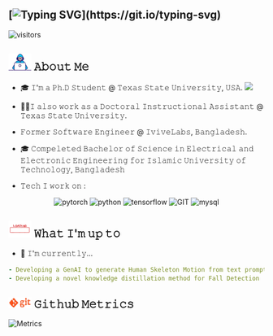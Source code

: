 [![Typing SVG](https://readme-typing-svg.demolab.com?font=Fira+Code&pause=1000&width=500&lines=Hello+There+%F0%9F%91%8B+!++I+am+Syed+Tousiful+Haque%2C+;An+AI+Enthusiast+and+Researcher.+;I++%E2%9D%A4%EF%B8%8F+to+overfit+models!!)](https://git.io/typing-svg)
---


![visitors](https://vbr.nathanchung.dev/badge?page_id=tousifulhaque.tousifulhaque&color=00cf00)

## <img src="Developer.gif" width="45" /> 𝙰𝚋𝚘𝚞𝚝 𝙼𝚎
- 🎓 𝙸'𝚖 𝚊 𝙿𝚑.𝙳 𝚂𝚝𝚞𝚍𝚎𝚗𝚝 @ 𝚃𝚎𝚡𝚊𝚜 𝚂𝚝𝚊𝚝𝚎 𝚄𝚗𝚒𝚟𝚎𝚛𝚜𝚒𝚝𝚢, 𝚄𝚂𝙰.
      <img src="https://media.giphy.com/media/WUlplcMpOCEmTGBtBW/giphy.gif" width="30">
- 👨‍💻𝙸 𝚊𝚕𝚜𝚘 𝚠𝚘𝚛𝚔 𝚊𝚜 𝚊 𝙳𝚘𝚌𝚝𝚘𝚛𝚊𝚕 𝙸𝚗𝚜𝚝𝚛𝚞𝚌𝚝𝚒𝚘𝚗𝚊𝚕 𝙰𝚜𝚜𝚒𝚜𝚝𝚊𝚗𝚝 @ 𝚃𝚎𝚡𝚊𝚜 𝚂𝚝𝚊𝚝𝚎 𝚄𝚗𝚒𝚟𝚎𝚛𝚜𝚒𝚝𝚢.  
- 𝙵𝚘𝚛𝚖𝚎𝚛 𝚂𝚘𝚏𝚝𝚠𝚊𝚛𝚎 𝙴𝚗𝚐𝚒𝚗𝚎𝚎𝚛 @ 𝙸𝚟𝚒𝚟𝚎𝙻𝚊𝚋𝚜, 𝙱𝚊𝚗𝚐𝚕𝚊𝚍𝚎𝚜𝚑.
- 🎓 𝙲𝚘𝚖𝚙𝚎𝚕𝚎𝚝𝚎𝚍 𝙱𝚊𝚌𝚑𝚎𝚕𝚘𝚛 𝚘𝚏 𝚂𝚌𝚒𝚎𝚗𝚌𝚎 𝚒𝚗 𝙴𝚕𝚎𝚌𝚝𝚛𝚒𝚌𝚊𝚕 𝚊𝚗𝚍 𝙴𝚕𝚎𝚌𝚝𝚛𝚘𝚗𝚒𝚌 𝙴𝚗𝚐𝚒𝚗𝚎𝚎𝚛𝚒𝚗𝚐 𝚏𝚘𝚛 𝙸𝚜𝚕𝚊𝚖𝚒𝚌 𝚄𝚗𝚒𝚟𝚎𝚛𝚜𝚒𝚝𝚢 𝚘𝚏 𝚃𝚎𝚌𝚑𝚗𝚘𝚕𝚘𝚐𝚢, 𝙱𝚊𝚗𝚐𝚕𝚊𝚍𝚎𝚜𝚑 
 
- 𝚃𝚎𝚌𝚑 𝙸 𝚠𝚘𝚛𝚔 𝚘𝚗 :

<p align="center">
      <img src = "https://www.vectorlogo.zone/logos/pytorch/pytorch-icon.svg" alt = "pytorch",width="55" height="55" >
      <img src="https://www.vectorlogo.zone/logos/python/python-icon.svg" alt="python" width="55" height="55"/>
      <img src = "https://www.vectorlogo.zone/logos/tensorflow/tensorflow-icon.svg" alt = "tensorflow" , width = "55", height = "55">
      <img src="https://www.vectorlogo.zone/logos/git-scm/git-scm-icon.svg" alt="GIT" width="55" height="55"/> 
      <img src="https://www.vectorlogo.zone/logos/mysql/mysql-icon.svg" alt="mysql" width="45" height="55"/>
</p>

## <img src="loading.webp" align = "bottom" width="45" /> 𝚆𝚑𝚊𝚝 𝙸'𝚖 𝚞𝚙 𝚝𝚘
- 🔨 𝙸'𝚖 𝚌𝚞𝚛𝚛𝚎𝚗𝚝𝚕𝚢...
```yaml
- 𝙳𝚎𝚟𝚎𝚕𝚘𝚙𝚒𝚗𝚐 𝚊 𝙶𝚎𝚗𝙰𝙸 𝚝𝚘 𝚐𝚎𝚗𝚎𝚛𝚊𝚝𝚎 𝙷𝚞𝚖𝚊𝚗 𝚂𝚔𝚎𝚕𝚎𝚝𝚘𝚗 𝙼𝚘𝚝𝚒𝚘𝚗 𝚏𝚛𝚘𝚖 𝚝𝚎𝚡𝚝 𝚙𝚛𝚘𝚖𝚙𝚝 !
- 𝙳𝚎𝚟𝚎𝚕𝚘𝚙𝚒𝚗𝚐 𝚊 𝚗𝚘𝚟𝚎𝚕 𝚔𝚗𝚘𝚠𝚕𝚎𝚍𝚐𝚎 𝚍𝚒𝚜𝚝𝚒𝚕𝚕𝚊𝚝𝚒𝚘𝚗 𝚖𝚎𝚝𝚑𝚘𝚍 𝚏𝚘𝚛 𝙵𝚊𝚕𝚕 𝙳𝚎𝚝𝚎𝚌𝚝𝚒𝚘𝚗
```
<!--
- 𝙻𝚊𝚝𝚎𝚜𝚝 𝚝𝚠𝚎𝚎𝚝 𝚊𝚌𝚝𝚒𝚘𝚗 𝚏𝚛𝚘𝚖 [𝚑𝚝𝚝𝚙𝚜://𝚐𝚒𝚝𝚑𝚞𝚋.𝚌𝚘𝚖/𝚣𝚑𝚒𝚒𝚒𝚢𝚊𝚗𝚐/𝚣𝚑𝚒𝚒𝚒𝚢𝚊𝚗𝚐](https://github.com/zhiiiyang/zhiiiyang)
- 𝙻𝚊𝚝𝚎𝚜𝚝 𝙸𝚗𝚜𝚝𝚊𝚐𝚛𝚊𝚖 𝚙𝚘𝚜𝚝𝚜 𝚊𝚗𝚍 𝚠𝚎𝚊𝚝𝚑𝚎𝚛 𝚏𝚛𝚘𝚖 [𝚑𝚝𝚝𝚙𝚜://𝚐𝚒𝚝𝚑𝚞𝚋.𝚌𝚘𝚖/𝚝𝚑𝚖𝚜𝚐𝚋𝚛𝚝/𝚝𝚑𝚖𝚜𝚐𝚋𝚛𝚝](https://github.com/thmsgbrt/thmsgbrt)
- 𝙰𝚕𝚕-𝚝𝚒𝚖𝚎 𝙶𝚒𝚝𝙷𝚞𝚋 𝚜𝚝𝚊𝚝𝚜 𝚏𝚛𝚘𝚖 [𝚑𝚝𝚝𝚙𝚜://𝚐𝚒𝚝𝚑𝚞𝚋.𝚌𝚘𝚖/𝚖𝚊𝚛𝚔𝚎𝚝𝚙𝚕𝚊𝚌𝚎/𝚊𝚌𝚝𝚒𝚘𝚗𝚜/𝚙𝚛𝚘𝚏𝚒𝚕𝚎-𝚛𝚎𝚊𝚍𝚖𝚎-𝚜𝚝𝚊𝚝𝚜](https://github.com/marketplace/actions/profile-readme-stats)
-->

## <img src="git.gif" width="45" /> 𝙶𝚒𝚝𝚑𝚞𝚋 𝙼𝚎𝚝𝚛𝚒𝚌𝚜 
![Metrics](https://github.com/tousifulhaque/tousifulhaque/blob/main/github-metrics.svg)